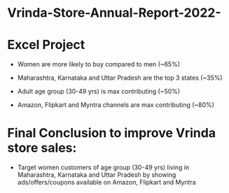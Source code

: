 # Vrinda-Store-Annual-Report-2022-
#  Excel Project

-  Women are more likely to buy compared to men (~65%)

-  Maharashtra, Karnataka and Uttar Pradesh are the top 3 states (~35%)

-  Adult age group (30-49 yrs) is max contributing (~50%)

-  Amazon, Flipkart and Myntra channels are max contributing (~80%)


 # Final Conclusion to improve Vrinda store sales:

-  Target women customers of age group (30-49 yrs) living in Maharashtra, Karnataka and Uttar Pradesh by showing ads/offers/coupons available on Amazon, Flipkart and Myntra
